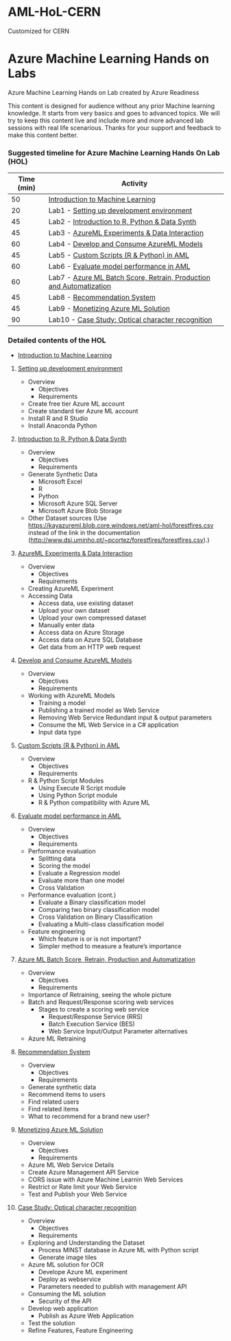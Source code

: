 # AML-HoL-CERN
Customized for CERN


# Azure Machine Learning Hands on Labs
Azure Machine Learning Hands on Lab created by Azure Readiness


This content is designed for audience without any prior Machine learning knowledge. It starts from very basics and goes to advanced topics. We will try to keep this content live and include more and more advanced lab sessions with real life scenarious. Thanks for your support and feedback to make this content better. 

### **Suggested timeline for Azure Machine Learning Hands On Lab (HOL)**

| Time (min) | Activity |
| ---        | ---      |
| 50         | [Introduction to Machine Learning](https://github.com/Azure-Readiness/hol-azure-machine-learning/blob/master/000-into-machine-learning.pptx) |
| 20         | Lab1 - [Setting up development environment](https://github.com/Azure-Readiness/hol-azure-machine-learning/blob/master/001-lab-setup.md) |
| 45         | Lab2 - [Introduction to R, Python & Data Synth](https://github.com/Azure-Readiness/hol-azure-machine-learning/blob/master/002-lab-data-synth.md) |
| 45         | Lab3 - [AzureML Experiments & Data Interaction](https://github.com/Azure-Readiness/hol-azure-machine-learning/blob/master/003-lab-data-interact.md) |
| 60         | Lab4 - [Develop and Consume AzureML Models](https://github.com/Azure-Readiness/hol-azure-machine-learning/blob/master/004-lab-azureml-experiment.md) |
| 45         | Lab5 - [Custom Scripts (R & Python) in AML](https://github.com/Azure-Readiness/hol-azure-machine-learning/blob/master/005-lab-custom-script-r-python.md) |
| 60         | Lab6 - [Evaluate model performance in AML](https://github.com/Azure-Readiness/hol-azure-machine-learning/blob/master/006-lab-model-evaluation.md) |
| 60         | Lab7 - [Azure ML Batch Score, Retrain, Production and Automatization](https://github.com/Azure-Readiness/hol-azure-machine-learning/blob/master/007-lab-production-ops.md) |
| 45         | Lab8 - [Recommendation System](https://github.com/Azure-Readiness/hol-azure-machine-learning/blob/master/008-lab-recommendation-system.md) |
| 45         | Lab9 - [Monetizing Azure ML Solution](https://github.com/Azure-Readiness/hol-azure-machine-learning/blob/master/009-lab-monetization.md) |
| 90         | Lab10 - [Case Study: Optical character recognition](https://github.com/Azure-Readiness/hol-azure-machine-learning/blob/master/010-lab-cs-ocr.md) |

### **Detailed contents of the HOL**

 - [Introduction to Machine Learning](https://github.com/Azure-Readiness/hol-azure-machine-learning/blob/master/000-into-machine-learning.pptx)
    
1. [Setting up development environment](https://github.com/Azure-Readiness/hol-azure-machine-learning/blob/master/001-lab-setup.md)  
    * Overview
        * Objectives
        * Requirements
    * Create free tier Azure ML account  
    * Create standard tier Azure ML account  
    * Install R and R Studio  
    * Install Anaconda Python  

2. [Introduction to R, Python & Data Synth](https://github.com/Azure-Readiness/hol-azure-machine-learning/blob/master/002-lab-data-synth.md)  
    * Overview
        * Objectives
        * Requirements
    * Generate Synthetic Data
        * Microsoft Excel
        * R
        * Python
        * Microsoft Azure SQL Server
        * Microsoft Azure Blob Storage 
    * Other Dataset sources (Use https://kayazureml.blob.core.windows.net/aml-hol/forestfires.csv instead of the link in the documentation (http://www.dsi.uminho.pt/~pcortez/forestfires/forestfires.csv).) 

3. [AzureML Experiments & Data Interaction](https://github.com/Azure-Readiness/hol-azure-machine-learning/blob/master/003-lab-data-interact.md)  
    * Overview
        * Objectives
        * Requirements
    * Creating AzureML Experiment
    * Accessing Data
        * Access data, use existing dataset
        * Upload your own dataset
        * Upload your own compressed dataset
        * Manually enter data
        * Access data on Azure Storage
        * Access data on Azure SQL Database
        * Get data from an HTTP web request

4. [Develop and Consume AzureML Models](https://github.com/Azure-Readiness/hol-azure-machine-learning/blob/master/004-lab-azureml-experiment.md)
    * Overview
        * Objectives
        * Requirements
    * Working with AzureML Models
        * Training a model
        * Publishing a trained model as Web Service
        * Removing Web Service Redundant input & output parameters
        * Consume the ML Web Service in a C# application
        * Input data type

5. [Custom Scripts (R & Python) in AML](https://github.com/Azure-Readiness/hol-azure-machine-learning/blob/master/005-lab-custom-script-r-python.md)
    * Overview
        * Objectives
        * Requirements
    * R & Python Script Modules
        * Using Execute R Script module
        * Using Python Script module
        * R & Python compatibility with Azure ML

6. [Evaluate model performance in AML](https://github.com/Azure-Readiness/hol-azure-machine-learning/blob/master/006-lab-model-evaluation.md)
    * Overview
        * Objectives
        * Requirements
    * Performance evaluation
        * Splitting data
        * Scoring the model
        * Evaluate a Regression model
        * Evaluate more than one model
        * Cross Validation
    * Performance evaluation (cont.)
        * Evaluate a Binary classification model
        * Comparing two binary classification model
        * Cross Validation on Binary Classification
        * Evaluating a Multi-class classification model
    * Feature engineering
        * Which feature is or is not important?
        * Simpler method to measure a feature’s importance

7. [Azure ML Batch Score, Retrain, Production and Automatization](https://github.com/Azure-Readiness/hol-azure-machine-learning/blob/master/007-lab-production-ops.md)
    * Overview
        * Objectives
        * Requirements
    * Importance of Retraining, seeing the whole picture
    * Batch and Request/Response scoring web services
        * Stages to create a scoring web service
            * Request/Response Service (RRS)
            * Batch Execution Service (BES)
            * Web Service Input/Output Parameter alternatives
    * Azure ML Retraining

8. [Recommendation System](https://github.com/Azure-Readiness/hol-azure-machine-learning/blob/master/008-lab-recommendation-system.md)
    * Overview
        * Objectives
        * Requirements
    * Generate synthetic data
    * Recommend items to users
    * Find related users
    * Find related items
    * What to recommend for a brand new user?
9. [Monetizing Azure ML Solution](https://github.com/Azure-Readiness/hol-azure-machine-learning/blob/master/009-lab-monetization.md)
    * Overview
        * Objectives
        * Requirements
    * Azure ML Web Service Details
    * Create Azure Management API Service
    * CORS issue with Azure Machine Learnin Web Services
    * Restrict or Rate limit your Web Service
    * Test and Publish your Web Service

10. [Case Study: Optical character recognition](https://github.com/Azure-Readiness/hol-azure-machine-learning/blob/master/010-lab-cs-ocr.md)
    * Overview
        * Objectives
        * Requirements
    * Exploring and Understanding the Dataset
        * Process MINST database in Azure ML with Python script
        * Generate image tiles
    * Azure ML solution for OCR
        * Develope Azure ML experiment
        * Deploy as webservice
        * Parameters needed to publish with management API
    * Consuming the ML solution
        * Security of the API
    * Develop web application
        * Publish as Azure Web Application
    * Test the solution
    * Refine Features, Feature Engineering
